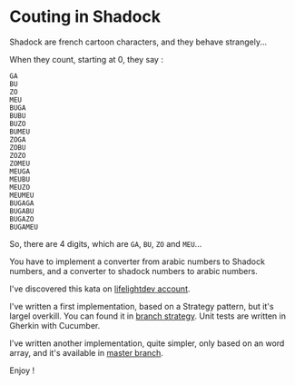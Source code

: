 # Couting in Shadock

Shadock are french cartoon characters, and they behave strangely...

When they count, starting at 0, they say :
```
GA
BU
ZO
MEU
BUGA
BUBU
BUZO
BUMEU
ZOGA
ZOBU
ZOZO
ZOMEU
MEUGA
MEUBU
MEUZO
MEUMEU
BUGAGA
BUGABU
BUGAZO
BUGAMEU
```

So, there are 4 digits, which are `GA`, `BU`, `ZO` and `MEU`...

You have to implement a converter from arabic numbers to Shadock numbers, and a converter to
shadock numbers to arabic numbers.

I've discovered this kata on [lifelightdev account](https://github.com/lifelightdev/countInShadok/).

I've written a first implementation, based on a Strategy pattern, but it's largel overkill.
You can found it in [branch strategy](https://github.com/cmarchand/shadockCounting/tree/strategy).
Unit tests are written in Gherkin with Cucumber.

I've written another implementation, quite simpler, only based on an word array, and it's available in
[master branch](https://github.com/cmarchand/shadockCounting/tree/master).

Enjoy !
